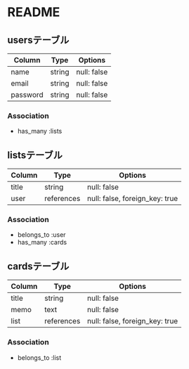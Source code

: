 # README
## usersテーブル
| Column   | Type       | Options     |
| -------- | ---------- | ----------- |
| name     | string     | null: false |
| email    | string     | null: false |
| password | string     | null: false |

### Association
- has_many :lists



## listsテーブル
| Column   | Type       | Options                        |
| -------- | ---------- | ------------------------------ |
| title    | string     | null: false                    |
| user     | references | null: false, foreign_key: true |

### Association
- belongs_to :user
- has_many   :cards



## cardsテーブル
| Column    | Type       | Options                        |
| --------- | ---------- | ------------------------------ |
| title     | string     | null: false                    |
| memo      | text       | null: false                    |
| list      | references | null: false, foreign_key: true |

### Association
- belongs_to :list